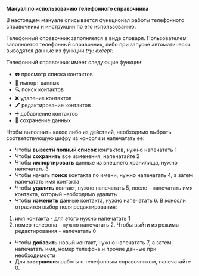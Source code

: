 **Мануал по использованию телефонного справочника**

В настоящем мануале описывается функционал работы телефонного справочника и инструкции по его использованию.

Телефонный справочник заполняется в виде словаря.
Пользователем заполняется телефонный справочник, либо при запуске автоматически выводятся данные из функции _try: except:_

Телефонный справочник имеет следующие функции:
* ☎️ просмотр списка контактов
* 📲 импорт данных
* 🔍 поиск контактов
* ❌ удаление контактов
* 🖊️ редактирование контактов
* ➕ добавление контактов
* 💾 сохранение данных


Чтобы выполнить какое либо из действий, необходимо выбрать соответствующую цифру из консоли и напечатать ее:

* Чтобы **вывести полный список** контактов, нужно напечатать 1
* Чтобы **сохранить** все изменения, напечатайте 2
* Чтобы **импортировать** данные из внешнего хранилища, нужно напечатать 3 
* Чтобы начать **поиск** контакта по имени, нужно напечатать 4, а затем напечатать имя контакта
* Чтобы **удалить** контакт, нужно напечатать 5, после - напечатать имя контакта, который необходимо удалить
* Чтобы **изменить** данные контакта, нужно напечатать 6. В консоли отразится выбор поля редактирования:
1. имя контакта - для этого нужно напечатать 1
2. номер телефона - нужно напечатать 2. Чтобы выйти из режима редактирования - напечатать 0
* Чтобы **добавить** новый контакт, нужно напечатать 7, а затем напечатать имя, номер телефона и прочие данные при необходимости
* Для **завершения** работы с телефонным справочником, напечатайте 0.

